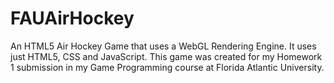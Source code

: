 # FAUAirHockey
An HTML5 Air Hockey Game that uses a WebGL Rendering Engine.  It uses just HTML5, CSS and JavaScript.  This game was created for my Homework 1 submission in my Game Programming course at Florida Atlantic University.
